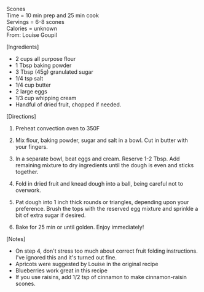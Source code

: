 Scones \
Time = 10 min prep and 25 min cook\
Servings = 6-8 scones\
Calories = unknown\
From: Louise Goupil

[Ingredients]

- 2 cups all purpose flour
- 1 Tbsp baking powder
- 3 Tbsp (45g) granulated sugar
- 1/4 tsp salt
- 1/4 cup butter
- 2 large eggs
- 1/3 cup whipping cream
- Handful of dried fruit, chopped if needed. 

[Directions]

1. Preheat convection oven to 350F

2. Mix flour, baking powder, sugar and salt in a bowl. Cut in butter with your fingers. 

3. In a separate bowl, beat eggs and cream. Reserve 1-2 Tbsp. Add remaining mixture to dry ingredients until the dough is even and sticks together. 

4. Fold in dried fruit and knead dough into a ball, being careful not to overwork. 

5. Pat dough into 1 inch thick rounds or triangles, depending upon your preference. Brush the tops with the reserved egg mixture and sprinkle a bit of extra sugar if desired. 

6. Bake for 25 min or until golden. Enjoy immediately! 

[Notes]

- On step 4, don't stress too much about correct fruit folding instructions. I've ignored this and it's turned out fine. 
- Apricots were suggested by Louise in the original recipe
- Blueberries work great in this recipe
- If you use raisins, add 1/2 tsp of cinnamon to make cinnamon-raisin scones.
